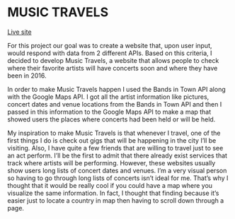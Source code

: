 MUSIC TRAVELS
=============

[Live site](http://atr313.nyuad.im/music/ "Music Travels")


For this project our goal was to create a website that, upon user input, would respond with data from 2 different APIs. Based on this criteria, I decided to develop Music Travels, a website that allows people to check where their favorite artists will have concerts soon and where they have been in 2016.

In order to make Music Travels happen I used the Bands in Town API along with the Google Maps API. I got all the artist information like pictures, concert dates and venue locations from the Bands in Town API and then I passed in this information to the Google Maps API to make a map that showed users the places where concerts had been held or will be held.

My inspiration to make Music Travels is that whenever I travel, one of the first things I do is check out gigs that will be happening in the city I’ll be visiting. Also, I have quite a few friends that are willing to travel just to see an act perform. I’ll be the first to admit that there already exist services that track where artists will be performing. However, these websites usually show users long lists of concert dates and venues. I’m a very visual person so having to go through long lists of concerts isn’t ideal for me. That’s why I thought that it would be really cool if you could have a map where you visualize the same information. In fact, I thought that finding because it’s easier just to locate a country in map then having to scroll down through a page.

